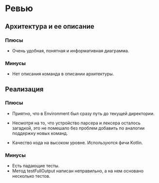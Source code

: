 # Ревью

## Архитектура и ее описание

### Плюсы

- Очень удобная, понятная и информативная диаграмма.

### Минусы

- Нет описания команда в описании архитектуры.

## Реализация

### Плюсы

- Приятно, что в Environment был сразу путь до текущей директории.

- Несмотря на то, что устройство парсера и лексера осталось загадкой, это не помешало без проблем добавить по аналогии поддержку новых команд.

- Качество кода на высоком уровне. Используются фичи Kotlin.

### Минусы

- Есть падающие тесты.
- Метод testFullOutput написан неправильно, а на нем основано несколько тестов.
